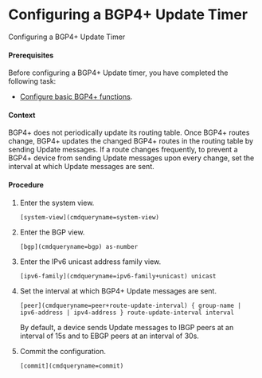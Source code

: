 Configuring a BGP4+ Update Timer
================================

Configuring a BGP4+ Update Timer

#### Prerequisites

Before configuring a BGP4+ Update timer, you have completed the following task:

* [Configure basic BGP4+ functions](vrp_bgp6_cfg_0006.html).

#### Context

BGP4+ does not periodically update its routing table. Once BGP4+ routes change, BGP4+ updates the changed BGP4+ routes in the routing table by sending Update messages. If a route changes frequently, to prevent a BGP4+ device from sending Update messages upon every change, set the interval at which Update messages are sent.


#### Procedure

1. Enter the system view.
   
   
   ```
   [system-view](cmdqueryname=system-view)
   ```
2. Enter the BGP view.
   
   
   ```
   [bgp](cmdqueryname=bgp) as-number
   ```
3. Enter the IPv6 unicast address family view.
   
   
   ```
   [ipv6-family](cmdqueryname=ipv6-family+unicast) unicast
   ```
4. Set the interval at which BGP4+ Update messages are sent.
   
   
   ```
   [peer](cmdqueryname=peer+route-update-interval) { group-name | ipv6-address | ipv4-address } route-update-interval interval
   ```
   
   By default, a device sends Update messages to IBGP peers at an interval of 15s and to EBGP peers at an interval of 30s.
5. Commit the configuration.
   
   
   ```
   [commit](cmdqueryname=commit)
   ```